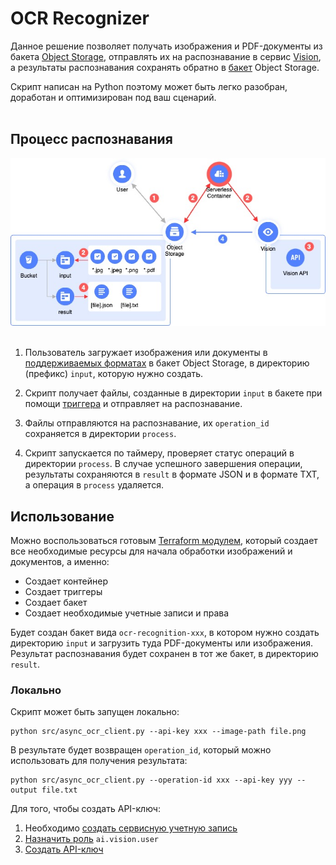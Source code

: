 # OCR Recognizer 

Данное решение позволяет получать изображения и PDF-документы из бакета [Object Storage](https://yandex.cloud/ru/services/storage), отправлять их на распознавание в сервис [Vision](https://yandex.cloud/ru/services/vision), а результаты распознавания сохранять обратно в [бакет](https://yandex.cloud/ru/docs/storage/concepts/bucket) Object Storage.

Скрипт написан на Python поэтому может быть легко разобран, доработан и оптимизирован под ваш сценарий.
<br><br>

## Процесс распознавания

<img src="docs/img/diag.jpg" width="600px" alt="Процесс распознавания изображений" />
<br><br>

1. Пользователь загружает изображения или документы в [поддерживаемых форматах](https://yandex.cloud/ru/docs/vision/concepts/ocr/#image-requirements) в бакет Object Storage, в директорию (префикс) `input`, которую нужно создать.

2. Скрипт получает файлы, созданные в директории `input` в бакете при помощи [триггера](https://yandex.cloud/ru/docs/serverless-containers/concepts/trigger/os-trigger) и отправляет на распознавание.

3. Файлы отправляются на распознавание, их `operation_id` сохраняется в директории `process`.

4. Скрипт запускается по таймеру, проверяет статус операций в директории `process`. В случае успешного завершения операции, результаты сохраняются в `result` в формате JSON и в формате TXT, а операция в `process` удаляется.

## Использование

Можно воспользоваться готовым [Terraform модулем](example/), который создает все необходимые ресурсы для начала обработки изображений и документов, а именно:
- Создает контейнер
- Создает триггеры
- Создает бакет
- Создает необходимые учетные записи и права

Будет создан бакет вида `ocr-recognition-xxx`, в котором нужно создать директорию `input` и загрузить туда PDF-документы или изображения.
Результат распознавания будет сохранен в тот же бакет, в директорию `result`.

### Локально

Скрипт может быть запущен локально:
```
python src/async_ocr_client.py --api-key xxx --image-path file.png
```

В результате будет возвращен `operation_id`, который можно использовать для получения результата:
```
python src/async_ocr_client.py --operation-id xxx --api-key yyy --output file.txt
```

Для того, чтобы создать API-ключ:
1) Необходимо [создать сервисную учетную запись](https://yandex.cloud/ru/docs/iam/operations/sa/create)
2) [Назначить роль](https://yandex.cloud/ru/docs/iam/operations/sa/assign-role-for-sa) `ai.vision.user`
3) [Создать API-ключ](https://yandex.cloud/ru/docs/iam/operations/authentication/manage-api-keys#create-api-key)